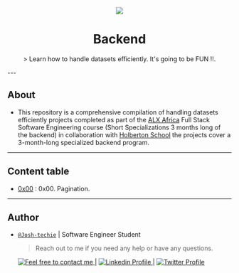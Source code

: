 <p align="center">
<img src ="https://images.pexels.com/photos/1181325/pexels-photo-1181325.jpeg?auto=compress&cs=tinysrgb&w=400">
</p>

<h1 align="center">
	Backend
</h1>
<p align="center">
> Learn how to handle datasets efficiently. It's going to be FUN !!.
</p>
---

## About

- This repository is a comprehensive compilation of handling datasets efficiently projects completed as part of the [ALX Africa](https://www.alxafrica.com/) Full Stack Software Engineering course (Short Specializations 3 months long of the backend) in collaboration with [Holberton School](https://www.holbertonschool.com/) the projects cover a 3-month-long specialized backend program.

---

## Content table

- [0x00](./0x00.Pagination) : 0x00. Pagination.

---

## Author

- [`@Josh-techie`]() | Software Engineer Student

  > Reach out to me if you need any help or have any questions.

  <a href="mailto:youssef.abouyahia@e-polytechnique.ma">
  	<img alt="Feel free to contact me" src="https://img.shields.io/badge/-Ask_me_anything-blue?style=flat&logo=Gmail&logoColor=white&link=mailto:youssef.abouyahia@e-polytechnique.ma&color=3d85c6" />
  </a>
  <span> | </span>
    <a href="https://www.linkedin.com/in/youssef-abouyahia/">
        <img alt="Linkedin Profile" src="https://img.shields.io/badge/-Linkedin-0072b1?style=flat&logo=Linkedin&logoColor=white&link=https://www.linkedin.com/in/youssef-abouyahia/" />
    </a>
    <span> | </span>
    <a href="https://twitter.com/JoesephAb">
        <img alt="Twitter Profile" src="https://img.shields.io/badge/-Twitter-0072b1?style=flat&logo=Twitter&logoColor=white&link=https://twitter.com/JoesephAb&color=1DA1F2" />
    </a>
